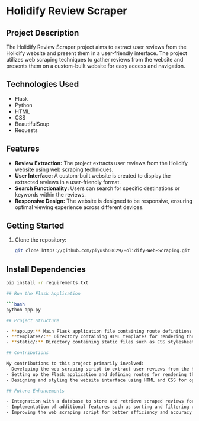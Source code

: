 # Holidify Review Scraper

## Project Description
The Holidify Review Scraper project aims to extract user reviews from the Holidify website and present them in a user-friendly interface. The project utilizes web scraping techniques to gather reviews from the website and presents them on a custom-built website for easy access and navigation.

## Technologies Used
- Flask
- Python
- HTML
- CSS
- BeautifulSoup
- Requests

## Features
- **Review Extraction:** The project extracts user reviews from the Holidify website using web scraping techniques.
- **User Interface:** A custom-built website is created to display the extracted reviews in a user-friendly format.
- **Search Functionality:** Users can search for specific destinations or keywords within the reviews.
- **Responsive Design:** The website is designed to be responsive, ensuring optimal viewing experience across different devices.

## Getting Started
1. Clone the repository:
   ```bash
   git clone https://github.com/piyush60629/Holidify-Web-Scraping.git

## Install Dependencies

```bash
pip install -r requirements.txt

## Run the Flask Application

```bash
python app.py

## Project Structure

- **app.py:** Main Flask application file containing route definitions and server configurations.
- **templates/:** Directory containing HTML templates for rendering the website pages.
- **static/:** Directory containing static files such as CSS stylesheets and JavaScript files.

## Contributions

My contributions to this project primarily involved:
- Developing the web scraping script to extract user reviews from the Holidify website.
- Setting up the Flask application and defining routes for rendering the website pages.
- Designing and styling the website interface using HTML and CSS for optimal user experience.

## Future Enhancements

- Integration with a database to store and retrieve scraped reviews for faster access.
- Implementation of additional features such as sorting and filtering options for reviews.
- Improving the web scraping script for better efficiency and accuracy in extracting reviews.
  

